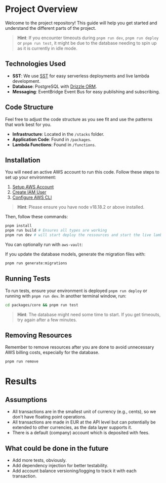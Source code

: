 # Project Overview

Welcome to the project repository! This guide will help you get started and understand the different parts of the project.

> **Hint**: If you encounter timeouts during `pnpm run dev`, `pnpm run deploy` or `pnpm run test`, it might be due to the database needing to spin up as it is currently in idle mode.

## Technologies Used

- **SST**: We use [SST](https://sst.dev/) for easy serverless deployments and live lambda development.
- **Database**: PostgreSQL with [Drizzle ORM](https://orm.drizzle.team/).
- **Messaging**: EventBridge Event Bus for easy publishing and subscribing.

## Code Structure

Feel free to adjust the code structure as you see fit and use the patterns that work best for you.

- **Infrastructure**: Located in the `/stacks` folder.
- **Application Code**: Found in `/packages`.
- **Lambda Functions**: Found in `/functions`.

## Installation

You will need an active AWS account to run this code. Follow these steps to set up your environment:

1. [Setup AWS Account](https://sst.dev/chapters/create-an-aws-account.html)
2. [Create IAM User](https://sst.dev/chapters/create-an-iam-user.html)
3. [Configure AWS CLI](https://sst.dev/chapters/configure-the-aws-cli.html)

> **Hint**: Please ensure you have node v18.18.2 or above installed.

Then, follow these commands:

```sh
pnpm install
pnpm run build # Ensures all types are working
pnpm run dev # will start deploy the ressources and start the live lambda development
```

You can optionally run with `aws-vault`:

If you update the database models, generate the migration files with:

```sh
pnpm run generate:migrations
```

## Running Tests

To run tests, ensure your environment is deployed `pnpm run deploy` or running with `pnpm run dev`. In another terminal window, run:

```sh
cd packages/core && pnpm run test
```

> **Hint**: The database might need some time to start. If you get timeouts, try again after a few minutes.

## Removing Resources

Remember to remove resources after you are done to avoid unnecessary AWS billing costs, especially for the database.

```sh
pnpm run remove
```

# Results

## Assumptions

- All transactions are in the smallest unit of currency (e.g., cents), so we don't have floating point operations.
- All transactions are made in EUR at the API level but can potentially be extended to other currencies, as the data layer supports it.
- There is a default (company) account which is deposited with fees.

## What could be done in the future

- Add more tests, obviously.
- Add dependency injection for better testability.
- Add account balance versioning/logging to track it with each transaction.